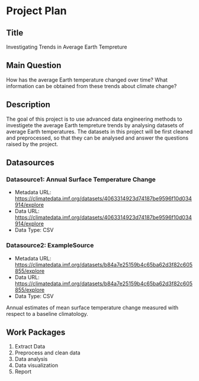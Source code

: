 # Project Plan

## Title
<!-- Give your project a short title. -->
Investigating Trends in Average Earth Tempreture

## Main Question

<!-- Think about one main question you want to answer based on the data. -->
How has the average Earth temperature changed over time?
What information can be obtained from these trends about climate change?

## Description

<!-- Describe your data science project in max. 200 words. Consider writing about why and how you attempt it. -->
The goal of this project is to use advanced data engineering methods to investigete the average Earth tempreture trends by analysing datasets of average Earth temperatures.
The datasets in this project will be first cleaned and preprocessed, so that they can be analysed and answer the questions raised by the project.

## Datasources

<!-- Describe each datasources you plan to use in a section. Use the prefic "DatasourceX" where X is the id of the datasource. -->

### Datasource1: Annual Surface Temperature Change
* Metadata URL: https://climatedata.imf.org/datasets/4063314923d74187be9596f10d034914/explore
* Data URL: https://climatedata.imf.org/datasets/4063314923d74187be9596f10d034914/explore
* Data Type: CSV

### Datasource2: ExampleSource
* Metadata URL: https://climatedata.imf.org/datasets/b84a7e25159b4c65ba62d3f82c605855/explore
* Data URL: https://climatedata.imf.org/datasets/b84a7e25159b4c65ba62d3f82c605855/explore
* Data Type: CSV


Annual estimates of mean surface temperature change measured with respect to a baseline climatology.

## Work Packages

<!-- List of work packages ordered sequentially, each pointing to an issue with more details. -->

1. Extract Data
2. Preprocess and clean data
3. Data analysis
4. Data visualization
5. Report

[i1]: https://github.com/jvalue/made-template/issues/1
